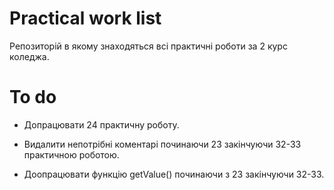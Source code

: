 # Practical work list
Pепозиторій в якому знаходяться всі практичні роботи за 2 курс коледжа.

# To do
- Допрацювати 24 практичну роботу.

- Видалити непотрібні коментарі починаючи 23 закінчуючи 32-33 практичною роботою.

- Доопрацювати функцію getValue() починаючи з 23 закінчуючи 32-33.

